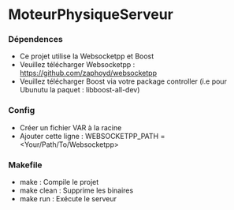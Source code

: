 # MoteurPhysiqueServeur


### Dépendences ###

* Ce projet utilise la Websocketpp et Boost
* Veuillez télécharger Websocketpp : https://github.com/zaphoyd/websocketpp
* Veuillez télécharger Boost via votre package controller (i.e pour Ubunutu la paquet : libboost-all-dev)

### Config ###

* Créer un fichier VAR à la racine
* Ajouter cette ligne : WEBSOCKETPP_PATH = \<Your/Path/To/Websocketpp\>
### Makefile ###

* make : Compile le projet
* make clean : Supprime les binaires
* make run : Exécute le serveur

